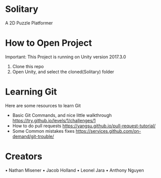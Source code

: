 # Solitary
A 2D Puzzle Platformer 

# How to Open Project
Important: This Project is running on Unity version 2017.3.0
 1. Clone this repo
 2. Open Unity, and select the cloned(Solitary) folder
 
 
# Learning Git
Here are some resources to learn Git

 - Basic Git Commands, and nice little walkthrough https://try.github.io/levels/1/challenges/1
 - How to do pull requests https://yangsu.github.io/pull-request-tutorial/
 - Some Common mistakes fixes https://services.github.com/on-demand/git-trouble/

# Creators
•	Nathan Misener
•	Jacob Holland
•	Leonel Jara
•	Anthony Nguyen
